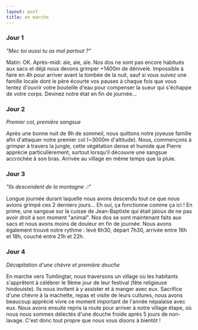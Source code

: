 ```yaml
---
layout: post
title: en marche
---
```


### Jour 1

*"Mec toi aussi tu as mal partout ?"*

Matin: OK. Après-midi: aïe, aïe, aïe. Nos dos ne sont pas encore habitués aux sacs et déjà nous devons grimper +1400m de dénivelé. Impossible à faire en 4h pour arriver avant la tombée de la nuit, sauf si vous suivez une famille locale dont le père écourte vos pauses à chaque fois que vous tentez d'ouvrir votre bouteille d'eau pour compenser la sueur qui s'échappe de votre corps. Devinez notre état en fin de journée...

### Jour 2

*Premier col, première sangsue*

Après une bonne nuit de 9h de sommeil, nous quittons notre joyeuse famille afin d'attaquer notre premier col (~3000m d'altitude). Nous, commençons à grimper à travers la jungle, cette végétation dense et humide que Pierre apprécie particulièrement, surtout lorsqu'il découvre une sangsue accrochée à son bras. Arrivée au village en même temps que la pluie. 

### Jour 3

*"Ils descendent de la montagne 🎶"*

Longue journée durant laquelle nous avons descendu tout ce que nous avions grimpé ces 2 derniers jours... Eh oui, ça fonctionne comme ça ici ! En prime, une sangsue sur la cuisse de Jean-Baptiste qui était jaloux de ne pas avoir droit à son moment "animal". Nos dos se sont maintenant faits aux sacs et nous avons moins de douleur en fin de journée. Nous avons également trouvé notre rythme : levé 6h30, départ 7h30, arrivée entre 16h et 18h, couché entre 21h et 22h. 

### Jour 4

*Décapitation d'une chèvre et première douche*

En marche vers Tumlingtar, nous traversons un village où les habitants s'apprêtent à célébrer le 9ème jour de leur festival (fête religieuse hindouiste). Ils nous invitent à y assister et à manger avec eux. Sacrifice d'une chèvre à la machette, repas et visite de leurs cultures, nous avons beaucoup apprécié vivre ce moment important de l'année népalaise avec eux. Nous avons ensuite repris la route pour arriver à notre village étape, où nous nous sommes délectés d'une douche froide après 5 jours de non-lavage. C'est donc tout propre que nous vous disons à bientôt !